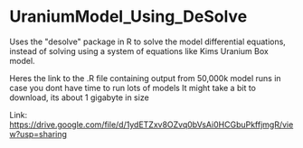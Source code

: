 # UraniumModel_Using_DeSolve
Uses the "desolve" package in R to solve the model differential equations, instead of solving using a system of equations like Kims Uranium Box model.

Heres the link to the .R file containing output from 50,000k model runs in case you dont have time to run lots of models
It might take a bit to download, its about 1 gigabyte in size

Link:
https://drive.google.com/file/d/1ydETZxv8OZvq0bVsAi0HCGbuPkffjmgR/view?usp=sharing
